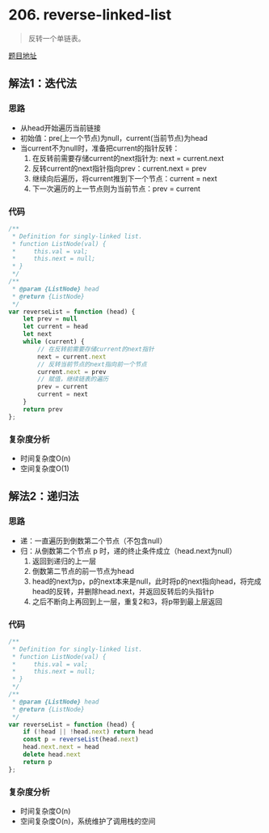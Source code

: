 # 206. reverse-linked-list 
> 反转一个单链表。

[题目地址](https://leetcode-cn.com/problems/reverse-linked-list/)

## 解法1：迭代法
### 思路
* 从head开始遍历当前链接
* 初始值：pre(上一个节点)为null，current(当前节点)为head
* 当current不为null时，准备把current的指针反转：
    1. 在反转前需要存储current的next指针为: next = current.next
    2. 反转current的next指针指向prev：current.next = prev
    3. 继续向后遍历，将current推到下一个节点：current = next
    4. 下一次遍历的上一节点则为当前节点：prev = current

### 代码
```js
/**
 * Definition for singly-linked list.
 * function ListNode(val) {
 *     this.val = val;
 *     this.next = null;
 * }
 */
/**
 * @param {ListNode} head
 * @return {ListNode}
 */
var reverseList = function (head) {
    let prev = null
    let current = head
    let next
    while (current) {
        // 在反转前需要存储current的next指针
        next = current.next
        // 反转当前节点的next指向前一个节点
        current.next = prev
        // 赋值，继续链表的遍历
        prev = current
        current = next
    }
    return prev
};
```

### 复杂度分析
* 时间复杂度O(n)
* 空间复杂度O(1)

## 解法2：递归法

### 思路
* 递：一直遍历到倒数第二个节点（不包含null）
* 归：从倒数第二个节点 p 时，递的终止条件成立（head.next为null）
    1. 返回到递归的上一层
    2. 倒数第二节点的前一节点为head
    3. head的next为p，p的next本来是null，此时将p的next指向head，将完成head的反转，并删除head.next，并返回反转后的头指针p
    4. 之后不断向上再回到上一层，重复2和3，将p带到最上层返回

### 代码
```js
/**
 * Definition for singly-linked list.
 * function ListNode(val) {
 *     this.val = val;
 *     this.next = null;
 * }
 */
/**
 * @param {ListNode} head
 * @return {ListNode}
 */
var reverseList = function (head) {
    if (!head || !head.next) return head
    const p = reverseList(head.next)
    head.next.next = head
    delete head.next
    return p
};
```

### 复杂度分析
* 时间复杂度O(n)
* 空间复杂度O(n)，系统维护了调用栈的空间